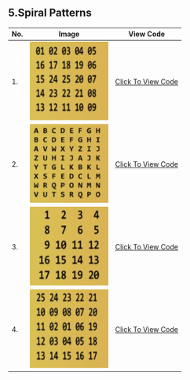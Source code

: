 ## 5.Spiral Patterns

| No. | Image | View Code | 
| --- | ----- | --------- | 
| 1. | ![Spiral 1](https://github.com/PatternHouse/guidelines/blob/main/patterns/spiral/spiralpattern1.jpg) | <a href="https://github.com/PatternHouse/Python-PatternHouse/blob/main/Spiral%20Patterns/CodeFiles/Pattern1.py">Click To View Code</a> | 
| 2. | ![Spiral Alphabets](https://github.com/PatternHouse/guidelines/blob/main/patterns/spiral/spiralpattern2.jpg) | <a href="https://github.com/PatternHouse/Python-PatternHouse/blob/main/Spiral%20Patterns/CodeFiles/Pattern2.py">Click To View Code</a> | 
| 3. | ![Spiral Number Zig Zag](https://github.com/PatternHouse/guidelines/blob/main/patterns/spiral/spiralpattern3.jpg) | <a href="https://github.com/PatternHouse/Python-PatternHouse/blob/main/Spiral%20Patterns/CodeFiles/Pattern3.py">Click To View Code</a> | 
| 4. | ![Spiral Reverse](https://github.com/PatternHouse/guidelines/blob/main/patterns/spiral/spiralpattern4.jpg) | <a href="https://github.com/PatternHouse/Python-PatternHouse/blob/main/Spiral%20Patterns/CodeFiles/Pattern4.py">Click To View Code</a> | 


